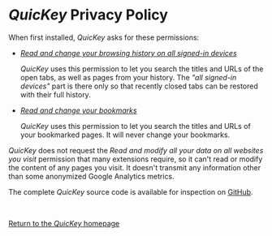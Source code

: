 # *QuicKey* Privacy Policy

When first installed, *QuicKey* asks for these permissions:

- [*Read and change your browsing history on all signed-in devices*](https://developer.chrome.com/extensions/sessions)

    *QuicKey* uses this permission to let you search the titles and URLs of the open tabs, as well as pages from your history. The *"all signed-in devices"* part is there only so that recently closed tabs can be restored with their full history.

- [*Read and change your bookmarks*](https://developer.chrome.com/extensions/bookmarks)

    *QuicKey* uses this permission to let you search the titles and URLs of your bookmarked pages. It will never change your bookmarks.

*QuicKey* does not request the *Read and modify all your data on all websites you visit* permission that many extensions require, so it can't read or modify the content of any pages you visit. It doesn't transmit any information other than some anonymized Google Analytics metrics.

The complete *QuicKey* source code is available for inspection on [GitHub](https://github.com/fwextensions/QuicKey).

<br>

[Return to the *QuicKey* homepage](/QuicKey/)
